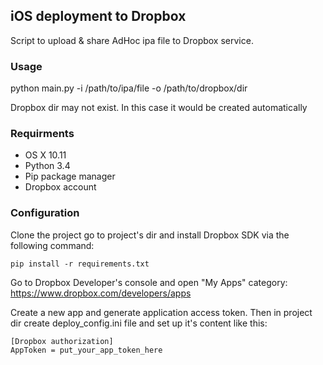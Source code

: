 ## iOS deployment to Dropbox

Script to upload & share AdHoc ipa file to Dropbox service.

### Usage

python main.py -i /path/to/ipa/file -o /path/to/dropbox/dir

Dropbox dir may not exist. In this case it would be created automatically

### Requirments

- OS X 10.11
- Python 3.4
- Pip package manager
- Dropbox account

### Configuration

Clone the project go to project's dir and install Dropbox SDK via the following command:

```
pip install -r requirements.txt
```

Go to Dropbox Developer's console and open "My Apps" category: https://www.dropbox.com/developers/apps

Create a new app and generate application access token. Then in project dir create deploy_config.ini file and set up it's content like this:

```
[Dropbox authorization]
AppToken = put_your_app_token_here
```
